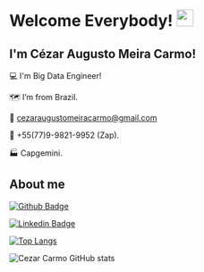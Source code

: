 # Welcome Everybody! <img src=https://github.com/TheDudeThatCode/TheDudeThatCode/blob/master/Assets/Earth.gif width="30">

 

## I'm Cézar Augusto Meira Carmo! 

:computer: I'm Big Data Engineer!

:world_map: I’m from Brazil.

:e-mail: cezaraugustomeiracarmo@gmail.com

:iphone: +55(77)9-9821-9952 (Zap). 

:factory: Capgemini.

## About me

[![Github Badge](https://img.shields.io/badge/-Github-000?style=flat-square&logo=Github&logoColor=white&link=https://github.com/cezarcarmo)](https://github.com/cezarcarmo)

[![Linkedin Badge](https://img.shields.io/badge/-LinkedIn-blue?style=flat-square&logo=Linkedin&logoColor=white&link=https://www.linkedin.com/in/cezarcarmo/)](https://www.linkedin.com/in/cezarcarmo/)

[![Top Langs](https://github-readme-stats.vercel.app/api/top-langs/?username=cezarcarmo)](https://github.com/cezarcarmo/github-readme-stats)

![Cezar Carmo GitHub stats](https://github-readme-stats.vercel.app/api?username=cezarcarmo&show_icons=true&theme=radical)


<!--
**cezarcarmo/cezarcarmo** is a ✨ _special_ ✨ repository because its `README.md` (this file) appears on your GitHub profile.

Here are some ideas to get you started:

- 🔭 I’m currently working on ...
- 🌱 I’m currently learning ...
- 👯 I’m looking to collaborate on ...
- 🤔 I’m looking for help with ...
- 💬 Ask me about ...
- 📫 How to reach me: ...
- 😄 Pronouns: ...
- ⚡ Fun fact: ...
-->
